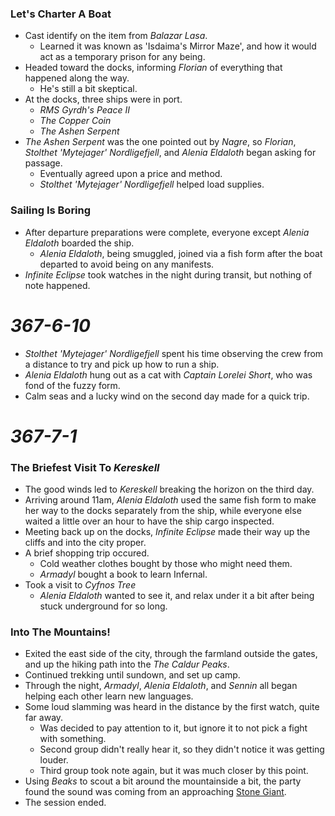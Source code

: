 ### Let's Charter A Boat

* Cast identify on the item from *Balazar Lasa*.
  * Learned it was known as 'Isdaima's Mirror Maze', and how it would act as a temporary prison for any being.
* Headed toward the docks, informing *Florian* of everything that happened along the way.
  * He's still a bit skeptical.
* At the docks, three ships were in port.
  * *RMS Gyrdh's Peace II*
  * *The Copper Coin*
  * *The Ashen Serpent*
* *The Ashen Serpent* was the one pointed out by *Nagre*, so *Florian*, *Stolthet 'Mytejager' Nordligefjell*, and *Alenia Eldaloth* began asking for passage.
  * Eventually agreed upon a price and method.
  * *Stolthet 'Mytejager' Nordligefjell* helped load supplies.

### Sailing Is Boring

* After departure preparations were complete, everyone except *Alenia Eldaloth* boarded the ship.
  * *Alenia Eldaloth*, being smuggled, joined via a fish form after the boat departed to avoid being on any manifests.
* *Infinite Eclipse* took watches in the night during transit, but nothing of note happened.

# *367-6-10*

* *Stolthet 'Mytejager' Nordligefjell* spent his time observing the crew from a distance to try and pick up how to run a ship.
* *Alenia Eldaloth* hung out as a cat with *Captain Lorelei Short*, who was fond of the fuzzy form.
* Calm seas and a lucky wind on the second day made for a quick trip.

# *367-7-1*

### The Briefest Visit To *Kereskell*

* The good winds led to *Kereskell* breaking the horizon on the third day.
* Arriving around 11am, *Alenia Eldaloth* used the same fish form to make her way to the docks separately from the ship, while everyone else waited a little over an hour to have the ship cargo inspected.
* Meeting back up on the docks, *Infinite Eclipse* made their way up the cliffs and into the city proper.
* A brief shopping trip occured.
  * Cold weather clothes bought by those who might need them.
  * *Armadyl* bought a book to learn Infernal.
* Took a visit to *Cyfnos Tree*
  * *Alenia Eldaloth* wanted to see it, and relax under it a bit after being stuck underground for so long.

### Into The Mountains!

* Exited the east side of the city, through the farmland outside the gates, and up the hiking path into the *The Caldur Peaks*.
* Continued trekking until sundown, and set up camp.
* Through the night, *Armadyl*, *Alenia Eldaloth*, and *Sennin* all began helping each other learn new languages.
* Some loud slamming was heard in the distance by the first watch, quite far away.
  * Was decided to pay attention to it, but ignore it to not pick a fight with something.
  * Second group didn't really hear it, so they didn't notice it was getting louder.
  * Third group took note again, but it was much closer by this point.
* Using *Beaks* to scout a bit around the mountainside a bit, the party found the sound was coming from an approaching [Stone Giant](https://www.dndbeyond.com/monsters/stone-giant-variant).
* The session ended.
